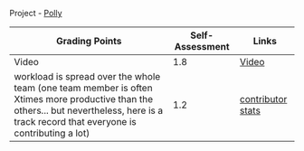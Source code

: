 Project - [Polly](https://github.com/apurva-s/polly)

| Grading Points|Self-Assessment|Links|
|-----|---------|-----|
|Video| 1.8 | [Video](https://www.youtube.com/watch?v=pZQN-dwlo9k)|
|workload is spread over the whole team (one team member is often Xtimes more productive than the others... but nevertheless, here is a track record that everyone is contributing a lot)| 1.2 | [contributor stats](https://github.com/chandur626/TeachersPetBot/graphs/contributors)